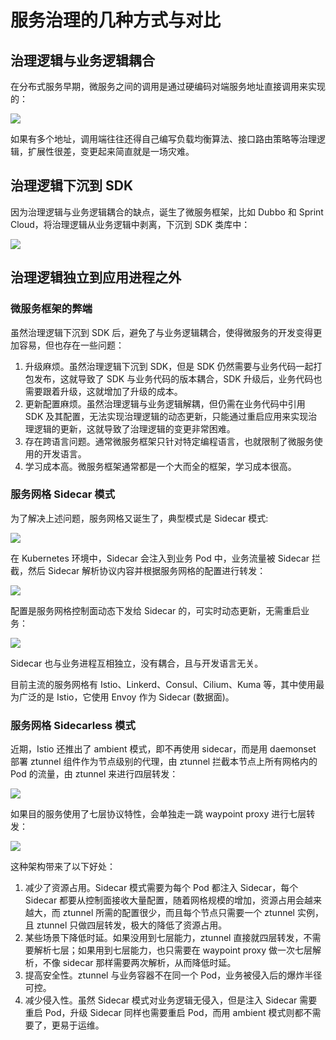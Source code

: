 # 服务治理的几种方式与对比

## 治理逻辑与业务逻辑耦合

在分布式服务早期，微服务之间的调用是通过硬编码对端服务地址直接调用来实现的：

![](https://image-host-1251893006.cos.ap-chengdu.myqcloud.com/2023%2F10%2F07%2F20231007162606.png)

如果有多个地址，调用端往往还得自己编写负载均衡算法、接口路由策略等治理逻辑，扩展性很差，变更起来简直就是一场灾难。

## 治理逻辑下沉到 SDK

因为治理逻辑与业务逻辑耦合的缺点，诞生了微服务框架，比如 Dubbo 和 Sprint Cloud，将治理逻辑从业务逻辑中剥离，下沉到 SDK 类库中：

![](https://image-host-1251893006.cos.ap-chengdu.myqcloud.com/2023%2F10%2F07%2F20231007163426.png)

## 治理逻辑独立到应用进程之外

### 微服务框架的弊端

虽然治理逻辑下沉到 SDK 后，避免了与业务逻辑耦合，使得微服务的开发变得更加容易，但也存在一些问题：

1. 升级麻烦。虽然治理逻辑下沉到 SDK，但是 SDK 仍然需要与业务代码一起打包发布，这就导致了 SDK 与业务代码的版本耦合，SDK 升级后，业务代码也需要跟着升级，这就增加了升级的成本。
2. 更新配置麻烦。虽然治理逻辑与业务逻辑解耦，但仍需在业务代码中引用 SDK 及其配置，无法实现治理逻辑的动态更新，只能通过重启应用来实现治理逻辑的更新，这就导致了治理逻辑的变更非常困难。
3. 存在跨语言问题。通常微服务框架只针对特定编程语言，也就限制了微服务使用的开发语言。
4. 学习成本高。微服务框架通常都是一个大而全的框架，学习成本很高。

### 服务网格 Sidecar 模式

为了解决上述问题，服务网格又诞生了，典型模式是 Sidecar 模式:

![](https://image-host-1251893006.cos.ap-chengdu.myqcloud.com/2023%2F10%2F07%2F20231007165229.png)

在 Kubernetes 环境中，Sidecar 会注入到业务 Pod 中，业务流量被 Sidecar 拦截，然后 Sidecar 解析协议内容并根据服务网格的配置进行转发：

![](https://image-host-1251893006.cos.ap-chengdu.myqcloud.com/2023%2F10%2F07%2F20231007165959.png)

配置是服务网格控制面动态下发给 Sidecar 的，可实时动态更新，无需重启业务：

![](https://image-host-1251893006.cos.ap-chengdu.myqcloud.com/2023%2F10%2F07%2F20231007170053.png)

Sidecar 也与业务进程互相独立，没有耦合，且与开发语言无关。

目前主流的服务网格有 Istio、Linkerd、Consul、Cilium、Kuma 等，其中使用最为广泛的是 Istio，它使用 Envoy 作为 Sidecar (数据面)。

### 服务网格 Sidecarless 模式

近期，Istio 还推出了 ambient 模式，即不再使用 sidecar，而是用 daemonset 部署 ztunnel 组件作为节点级别的代理，由 ztunnel 拦截本节点上所有网格内的 Pod 的流量，由 ztunnel 来进行四层转发：

![](https://image-host-1251893006.cos.ap-chengdu.myqcloud.com/2023%2F10%2F07%2F20231007171829.png)

如果目的服务使用了七层协议特性，会单独走一跳 waypoint proxy 进行七层转发：

![](https://image-host-1251893006.cos.ap-chengdu.myqcloud.com/2023%2F10%2F07%2F20231007171714.png)

这种架构带来了以下好处：

1. 减少了资源占用。Sidecar 模式需要为每个 Pod 都注入 Sidecar，每个 Sidecar 都要从控制面接收大量配置，随着网格规模的增加，资源占用会越来越大，而 ztunnel 所需的配置很少，而且每个节点只需要一个 ztunnel 实例，且 ztunnel 只做四层转发，极大的降低了资源占用。
2. 某些场景下降低时延。如果没用到七层能力，ztunnel 直接就四层转发，不需要解析七层；如果用到七层能力，也只需要在 waypoint proxy 做一次七层解析，不像 sidecar 那样需要两次解析，从而降低时延。
3. 提高安全性。ztunnel 与业务容器不在同一个 Pod，业务被侵入后的爆炸半径可控。
4. 减少侵入性。虽然 Sidecar 模式对业务逻辑无侵入，但是注入 Sidecar 需要重启 Pod，升级 Sidecar 同样也需要重启 Pod，而用 ambient 模式则都不需要了，更易于运维。
